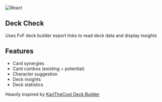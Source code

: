![React](https://img.shields.io/badge/React-61DAFB?style=for-the-badge&logo=react&logoColor=black)

## Deck Check

Uses FvF deck builder export links to read deck data and display insights

## Features
- Card synergies
- Card combos (existing + potential)
- Character suggestion
- Deck insights
- Deck statistics

Heavily inspired by [KarlTheCool Deck Builder](https://github.com/KarlTheCool/fvf-decks)
